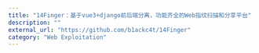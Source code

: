 ```yaml
---
title: "14Finger：基于vue3+django前后端分离，功能齐全的Web指纹扫描和分享平台"
description: ""
external_url: "https://github.com/b1ackc4t/14Finger"
category: "Web Exploitation"
---
```

